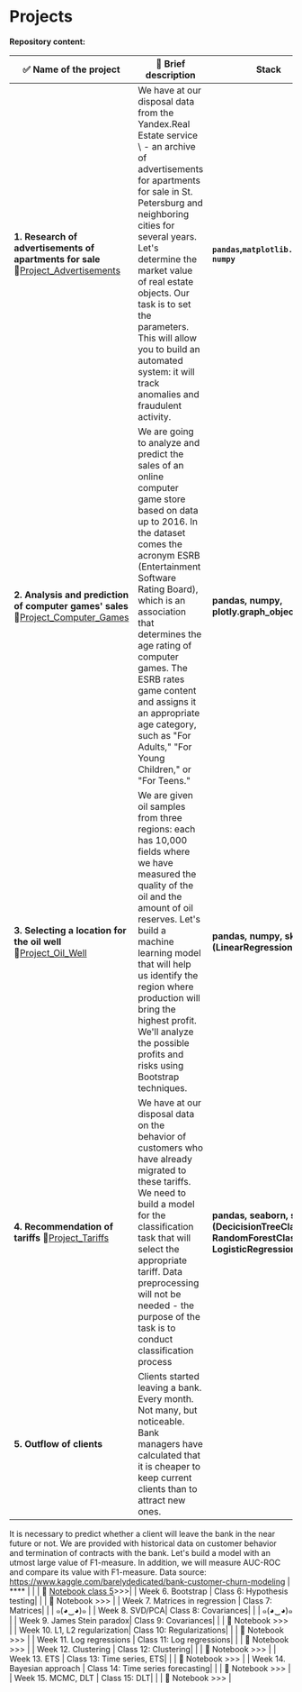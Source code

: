 # Projects

**Repository content:**

| ✅  Name of the project|  📝 Brief description | Stack | Methods, models |
|--------|--------|--------|--------|
| **1. Research of advertisements of apartments for sale** 🔗[Project_Advertisements](Project_Advertisements.ipynb)|We have at our disposal data from the Yandex.Real Estate service \\ - an archive of advertisements for apartments for sale in St. Petersburg and neighboring cities for several years. Let's determine the market value of real estate objects. Our task is to set the parameters. This will allow you to build an automated system: it will track anomalies and fraudulent activity. | **`pandas`,`matplotlib.pyplot`, `numpy`**| `Data Processing`, `Scaling` |
| **2. Analysis and prediction of computer games' sales** 🔗[Project_Computer_Games](Project_Computer_Games.ipynb) | We are going to analyze and predict the sales of an online computer game store based on data up to 2016. In the dataset comes the acronym ESRB (Entertainment Software Rating Board), which is an association that determines the age rating of computer games. The ESRB rates game content and assigns it an appropriate age category, such as "For Adults," "For Young Children," or "For Teens." | **pandas, numpy, plotly.graph_objects**|
| **3. Selecting a location for the oil well** 🔗[Project_Oil_Well](Project_Oil_Well.ipynb) | We are given oil samples from three regions: each has 10,000 fields where we have measured the quality of the oil and the amount of oil reserves. Let's build a machine learning model that will help us identify the region where production will bring the highest profit. We'll analyze the possible profits and risks using Bootstrap techniques. | **pandas, numpy, sklearn (LinearRegression)** |
| **4. Recommendation of tariffs** 🔗[Project_Tariffs](Project_Tariffs.ipynb) | We have at our disposal data on the behavior of customers who have already migrated to these tariffs. We need to build a model for the classification task that will select the appropriate tariff. Data preprocessing will not be needed - the purpose of the task is to conduct classification process | **pandas, seaborn, sklearn (DecicisionTreeClassifier, RandomForestClassifier, LogisticRegression)** |
| **5. Outflow of clients** | Clients started leaving a bank. Every month. Not many, but noticeable. Bank managers have calculated that it is cheaper to keep current clients than to attract new ones.
It is necessary to predict whether a client will leave the bank in the near future or not. We are provided with historical data on customer behavior and termination of contracts with the bank.
Let's build a model with an utmost large value of F1-measure. In addition, we will measure AUC-ROC and compare its value with F1-measure.
Data source: https://www.kaggle.com/barelydedicated/bank-customer-churn-modeling | **** | 
|   |   🔗 [Notebook class 5](https://github.com/Shuaynat/DSE-23-24/blob/main/05-classes/Copy_of_DS23_ICEF_class5_yn.ipynb)>>>|
|  Week 6. Bootstrap |   Class 6: Hypothesis testing|
|   |   🔗 Notebook >>> |
|  Week 7.  Matrices in regression |   Class 7: Matrices|
|   | ๑(◕‿◕)๑    |
|  Week 8.  SVD/PCA|   Class 8: Covariances|
|   |  ๑(◕‿◕)๑  |
|  Week 9.  James Stein paradox|   Class 9: Covariances|
|   | 🔗 Notebook >>>   |
|  Week 10.  L1, L2 regularization|   Class 10: Regularizations|
|   | 🔗 Notebook >>>   |
|  Week 11.  Log regressions |   Class 11: Log regressions|
|   | 🔗 Notebook >>>   |
|  Week 12.  Clustering |   Class 12: Clustering|
|   | 🔗 Notebook >>>   |
|  Week 13.  ETS |   Class 13: Time series, ETS|
|   | 🔗 Notebook >>>   |
|  Week 14.  Bayesian approach |   Class 14: Time series forecasting|
|   | 🔗 Notebook >>>   |
|  Week 15.  MCMC, DLT |   Class 15: DLT|
|   | 🔗 Notebook >>>   |
